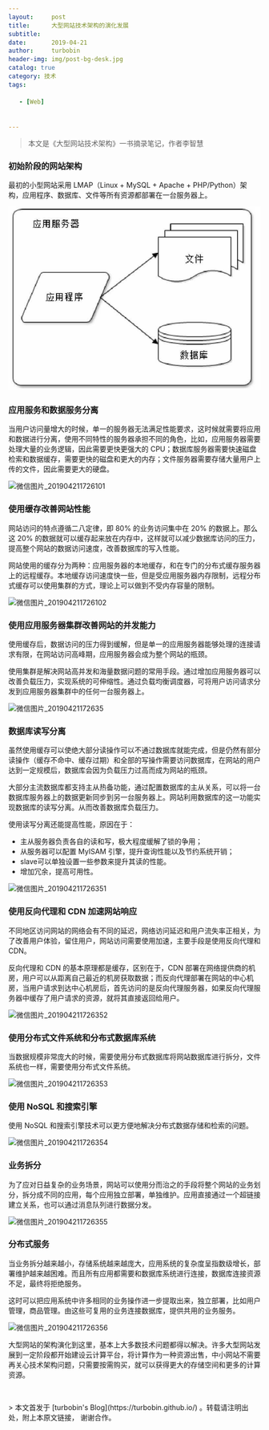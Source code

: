 ```yaml
---
layout:     post
title:      大型网站技术架构的演化发展
subtitle:   
date:       2019-04-21
author:     turbobin
header-img: img/post-bg-desk.jpg
catalog: true
category: 技术
tags:

   - [Web]


---
```


> 本文是《大型网站技术架构》一书摘录笔记，作者李智慧

### 初始阶段的网站架构

最初的小型网站采用 LMAP（Linux + MySQL + Apache + PHP/Python）架构，应用程序、数据库、文件等所有资源都部署在一台服务器上。

![](https://github.com/turbobin-cao/images/raw/main/20200310225503.png)

### 应用服务和数据服务分离

当用户访问量增大的时候，单一的服务器无法满足性能要求，这时候就需要将应用和数据进行分离，使用不同特性的服务器承担不同的角色，比如，应用服务器需要处理大量的业务逻辑，因此需要更快更强大的 CPU；数据库服务器需要快速磁盘检索和数据缓存，需要更快的磁盘和更大的内存；文件服务器需要存储大量用户上传的文件，因此需要更大的硬盘。

![微信图片_201904211726101](https://tvax4.sinaimg.cn/large/9f999f0bly1g2aemr29nzj20rj0jwt9c.jpg)

### 使用缓存改善网站性能

网站访问的特点遵循二八定律，即 80% 的业务访问集中在 20% 的数据上。那么这 20% 的数据就可以缓存起来放在内存中，这样就可以减少数据库访问的压力，提高整个网站的数据访问速度，改善数据库的写入性能。

网站使用的缓存分为两种：应用服务器的本地缓存，和在专门的分布式缓存服务器上的远程缓存。本地缓存访问速度快一些，但是受应用服务器内存限制，远程分布式缓存可以使用集群的方式，理论上可以做到不受内存容量的限制。

![微信图片_201904211726102](https://tva4.sinaimg.cn/large/9f999f0bly1g2af5ktfp3j20sq0sjjsn.jpg)

### 使用应用服务器集群改善网站的并发能力

使用缓存后，数据访问的压力得到缓解，但是单一的应用服务器能够处理的连接请求有限，在网站访问高峰期，应用服务器会成为整个网站的瓶颈。

使用集群是解决网站高并发和海量数据问题的常用手段。通过增加应用服务器可以改善负载压力，实现系统的可伸缩性。通过负载均衡调度器，可将用户访问请求分发到应用服务器集群中的任何一台服务器上。

![微信图片_20190421172635](https://tva1.sinaimg.cn/large/9f999f0bly1g2afg1p870j20xc0n5t9r.jpg)

### 数据库读写分离

虽然使用缓存可以使绝大部分读操作可以不通过数据库就能完成，但是仍然有部分读操作（缓存不命中、缓存过期）和全部的写操作需要访问数据库，在网站的用户达到一定规模后，数据库会因为负载压力过高而成为网站的瓶颈。

大部分主流数据库都支持主从热备功能，通过配置数据库的主从关系，可以将一台数据库服务器上的数据更新同步到另一台服务器上。网站利用数据库的这一功能实现数据库的读写分离。从而改善数据库负载压力。

使用读写分离还能提高性能，原因在于：

- 主从服务器负责各自的读和写，极大程度缓解了锁的争用；
- 从服务器可以配置 MyISAM 引擎，提升查询性能以及节约系统开销；
- slave可以单独设置一些参数来提升其读的性能。
- 增加冗余，提高可用性。



![微信图片_201904211726351](https://tvax3.sinaimg.cn/large/9f999f0bly1g2afxp6sbwj20yx0qz75q.jpg)



### 使用反向代理和 CDN 加速网站响应

不同地区访问网站的网络会有不同的延迟，网络访问延迟和用户流失率正相关，为了改善用户体验，留住用户，网站访问需要使用加速，主要手段是使用反向代理和 CDN。

反向代理和 CDN 的基本原理都是缓存，区别在于，CDN 部署在网络提供商的机房，用户可以从距离自己最近的机房获取数据；而反向代理部署在网站的中心机房，当用户请求到达中心机房后，首先访问的是反向代理服务器，如果反向代理服务器中缓存了用户请求的资源，就将其直接返回给用户。

![微信图片_201904211726352](https://tvax4.sinaimg.cn/large/9f999f0bly1g2agc37dc1j20xc0nuta4.jpg)

### 使用分布式文件系统和分布式数据库系统

当数据规模非常庞大的时候，需要使用分布式数据库将网站数据库进行拆分，文件系统也一样，需要使用分布式文件系统。

![微信图片_201904211726353](https://tva1.sinaimg.cn/large/9f999f0bly1g2agh6i6jhj20xc0mcwfx.jpg)

### 使用 NoSQL 和搜索引擎

使用 NoSQL 和搜索引擎技术可以更方便地解决分布式数据存储和检索的问题。

![微信图片_201904211726354](https://tva3.sinaimg.cn/large/9f999f0bly1g2agl37sjsj20y70mqdhi.jpg)

### 业务拆分

为了应对日益复杂的业务场景，网站可以使用分而治之的手段将整个网站的业务划分，拆分成不同的应用，每个应用独立部署，单独维护。应用直接通过一个超链接建立关系，也可以通过消息队列进行数据分发。

![微信图片_201904211726355](https://tva3.sinaimg.cn/large/9f999f0bly1g2agq7tm9oj20xc0isgn5.jpg)

### 分布式服务

当业务拆分越来越小，存储系统越来越庞大，应用系统的复杂度呈指数级增长，部署维护越来越困难。而且所有应用都需要和数据库系统进行连接，数据库连接资源不足，最终将拒绝服务。

这时可以把应用系统中许多相同的业务操作进一步提取出来，独立部署，比如用户管理，商品管理。由这些可复用的业务连接数据库，提供共用的业务服务。

![微信图片_201904211726356](https://tva4.sinaimg.cn/large/9f999f0bly1g2ah0bo3mbj20xc0iv75x.jpg)



大型网站的架构演化到这里，基本上大多数技术问题都得以解决。许多大型网站发展到一定阶段都开始建设云计算平台，将计算作为一种资源出售，中小网站不需要再关心技术架构问题，只需要按需购买，就可以获得更大的存储空间和更多的计算资源。

<p>&nbsp;</p>
> 本文首发于 [turbobin's Blog](https://turbobin.github.io/) 。转载请注明出处，附上本原文链接， 谢谢合作。